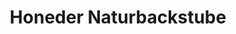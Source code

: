 ---
title: "Honeder Naturbackstube"
url: /st-georgen-an-der-gusen/honeder-naturbackstube/
shop: Bäckerei
---